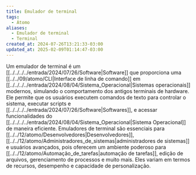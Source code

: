 ```yaml
---
title: Emulador de terminal
tags:
  - Átomo
aliases:
  - Emulador de terminal
  - Terminal
created_at: 2024-07-26T13:21:33-03:00
updated_at: 2025-02-09T01:14:47-03:00
---
```


Um emulador de terminal é um [[../../../../entrada/2024/07/26/Software|Software]] que proporciona uma [[../../09/atomo/CLI|Interface de linha de comando]] em [[../../../../entrada/2024/08/04/Sistema_Operacional|Sistemas operacionais]] modernos, simulando o comportamento dos antigos terminais de hardware. Ele permite que os usuários executem comandos de texto para controlar o sistema, executar scripts e [[../../../../entrada/2024/07/26/Software|Softwares]], e acessar funcionalidades do [[../../../../entrada/2024/08/04/Sistema_Operacional|Sistema Operacional]] de maneira eficiente. Emuladores de terminal são essenciais para [[../../12/atomo/Desenvolvedores|Desenvolvedores]], [[../../12/atomo/Administradores_de_sistemas|administradores de sistemas]] e usuários avançados, pois oferecem um ambiente poderoso para [[../../12/atomo/Automação_de_tarefas|automação de tarefas]], edição de arquivos, gerenciamento de processos e muito mais. Eles variam em termos de recursos, desempenho e capacidade de personalização.
